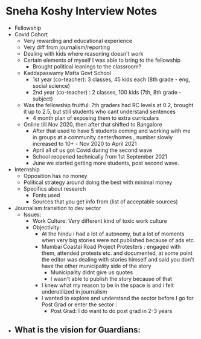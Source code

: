 # Sneha Koshy Interview Notes

-   Fellowship 
-   Covid Cohort
	-   Very rewarding and educational experience
	-   Very diff from journalism/reporting
	-   Dealing with kids where reasoning doesn't work
	-   Certain elements of myself I was able to bring to the fellowship
		-   Brought political leanings to the classroom?
	-  Kaddapaswamy Matta Govt School
		- 1st year (co-teacher): 3 classes, 45 kids each (8th grade - eng, social science)
		- 2nd year (co-teacher) : 2 classes, 100 kids (7th, 8th grade - subject)
	- Was the fellowship fruitful: 7th graders had RC levels at 0.2, brought it up to 2.5, but still students who cant understand sentences
		-  4 month plan of exposing them to extra curriculars
	- Online till Nov 2020, then after that shifted to Bangalore
		- After that used to have 5 students coming and working with me in groups at a community center/homes , number slowly increased to 10+ - Nov 2020 to April 2021 
		- April all of us got Covid during the second wave 
		- School reopened technically from 1st September 2021
		- June we started getting more students, post second wave.
- Internship
	- Opposition has no money
	- Political strategy around doing the best with minimal money
	- Specifics about research
		- Fonts used
		- Sources that you get info from (list of acceptable sources) 
- Journalism transition to dev sector
	- Issues: 
		- Work Culture: Very different kind of toxic work culture
		- Objectivity: 
			- At the hindu i had a lot of autonomy, but a lot of moments when very big stories were not published because of ads etc. 
			- Mumbai Coastal Road Project Protesters : engaged with them, attended protests etc. and documented, at some point the editor was dealing with stories himself and said you don't have the other municipality side of the story
				- Municipality didnt give us quotes
				- I wasn't able to publish the story because of that
			- I knew what my reason to be in the space is and i felt underutilized in journalism
			- I wanted to explore and understand the sector before I go for Post Grad or enter the sector : 
				- Post Grad: I do want to do post grad in 2-3 years
- What is the vision for Guardians: 
	- 